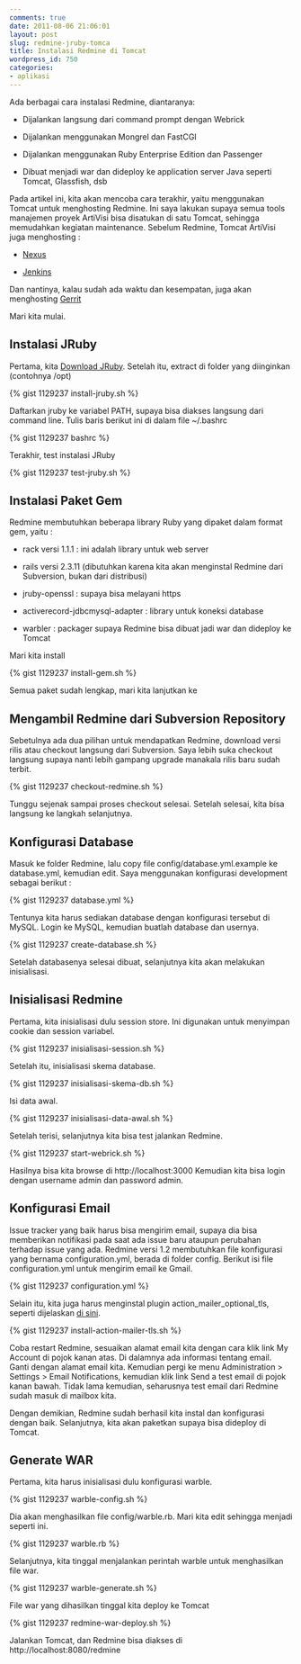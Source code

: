 ```yaml
---
comments: true
date: 2011-08-06 21:06:01
layout: post
slug: redmine-jruby-tomca
title: Instalasi Redmine di Tomcat
wordpress_id: 750
categories:
- aplikasi
---
```


Ada berbagai cara instalasi Redmine, diantaranya:



    
  * Dijalankan langsung dari command prompt dengan Webrick

    
  * Dijalankan menggunakan Mongrel dan FastCGI

    
  * Dijalankan menggunakan Ruby Enterprise Edition dan Passenger

    
  * Dibuat menjadi war dan dideploy ke application server Java seperti Tomcat, Glassfish, dsb



Pada artikel ini, kita akan mencoba cara terakhir, yaitu menggunakan Tomcat untuk menghosting Redmine.
Ini saya lakukan supaya semua tools manajemen proyek ArtiVisi bisa disatukan di satu Tomcat, sehingga memudahkan kegiatan maintenance.
Sebelum Redmine, Tomcat ArtiVisi juga menghosting :

    
  * [Nexus](http://nexus.sonatype.org/)

    
  * [Jenkins](http://jenkins-ci.org/)



Dan nantinya, kalau sudah ada waktu dan kesempatan, juga akan menghosting [Gerrit](http://code.google.com/p/gerrit/)

Mari kita mulai.




## Instalasi JRuby



Pertama, kita [Download JRuby](http://jruby.org/). Setelah itu, extract di folder yang diinginkan (contohnya /opt)

{% gist 1129237 install-jruby.sh %}

Daftarkan jruby ke variabel PATH, supaya bisa diakses langsung dari command line.
Tulis baris berikut ini di dalam file ~/.bashrc

{% gist 1129237 bashrc %}


Terakhir, test instalasi JRuby

{% gist 1129237 test-jruby.sh %}



## Instalasi Paket Gem


Redmine membutuhkan beberapa library Ruby yang dipaket dalam format gem, yaitu :



    
  * rack versi 1.1.1 : ini adalah library untuk web server

    
  * rails versi 2.3.11 (dibutuhkan karena kita akan menginstal Redmine dari Subversion, bukan dari distribusi)

    
  * jruby-openssl : supaya bisa melayani https

    
  * activerecord-jdbcmysql-adapter : library untuk koneksi database

    
  * warbler : packager supaya Redmine bisa dibuat jadi war dan dideploy ke Tomcat



Mari kita install

{% gist 1129237 install-gem.sh %}

Semua paket sudah lengkap, mari kita lanjutkan ke



## Mengambil Redmine dari Subversion Repository


Sebetulnya ada dua pilihan untuk mendapatkan Redmine, download versi rilis atau checkout langsung dari Subversion.
Saya lebih suka checkout langsung supaya nanti lebih gampang upgrade manakala rilis baru sudah terbit.

{% gist 1129237 checkout-redmine.sh %}

Tunggu sejenak sampai proses checkout selesai. Setelah selesai, kita bisa langsung ke langkah selanjutnya.




## Konfigurasi Database



Masuk ke folder Redmine, lalu copy file config/database.yml.example ke database.yml, kemudian edit.
Saya menggunakan konfigurasi development sebagai berikut :

{% gist 1129237 database.yml %}

Tentunya kita harus sediakan database dengan konfigurasi tersebut di MySQL. Login ke MySQL, kemudian buatlah database dan usernya.

{% gist 1129237 create-database.sh %}

Setelah databasenya selesai dibuat, selanjutnya kita akan melakukan inisialisasi.



## Inisialisasi Redmine



Pertama, kita inisialisasi dulu session store. Ini digunakan untuk menyimpan cookie dan session variabel.

{% gist 1129237 inisialisasi-session.sh %}

Setelah itu, inisialisasi skema database.

{% gist 1129237 inisialisasi-skema-db.sh %}

Isi data awal.

{% gist 1129237 inisialisasi-data-awal.sh %}

Setelah terisi, selanjutnya kita bisa test jalankan Redmine.

{% gist 1129237 start-webrick.sh %}

Hasilnya bisa kita browse di http://localhost:3000
Kemudian kita bisa login dengan username admin dan password admin.



## Konfigurasi Email


Issue tracker yang baik harus bisa mengirim email, supaya dia bisa memberikan notifikasi pada saat ada issue baru ataupun perubahan terhadap issue yang ada.
Redmine versi 1.2 membutuhkan file konfigurasi yang bernama configuration.yml, berada di folder config. Berikut isi file configuration.yml untuk mengirim email ke Gmail.

{% gist 1129237 configuration.yml %}

Selain itu, kita juga harus menginstal plugin action_mailer_optional_tls, seperti dijelaskan [di sini](http://redmineblog.com/articles/setup-redmine-to-send-email-using-gmail/). 

{% gist 1129237 install-action-mailer-tls.sh %}

Coba restart Redmine, sesuaikan alamat email kita dengan cara klik link My Account di pojok kanan atas.
Di dalamnya ada informasi tentang email. Ganti dengan alamat email kita.
Kemudian pergi ke menu Administration > Settings > Email Notifications,
kemudian klik link Send a test email di pojok kanan bawah.
Tidak lama kemudian, seharusnya test email dari Redmine sudah masuk di mailbox kita.

Dengan demikian, Redmine sudah berhasil kita instal dan konfigurasi dengan baik.
Selanjutnya, kita akan paketkan supaya bisa dideploy di Tomcat.



## Generate WAR



Pertama, kita harus inisialisasi dulu konfigurasi warble.

{% gist 1129237 warble-config.sh %}

Dia akan menghasilkan file config/warble.rb. Mari kita edit sehingga menjadi seperti ini.

{% gist 1129237 warble.rb %}

Selanjutnya, kita tinggal menjalankan perintah warble untuk menghasilkan file war.

{% gist 1129237 warble-generate.sh %}

File war yang dihasilkan tinggal kita deploy ke Tomcat

{% gist 1129237 redmine-war-deploy.sh %}

Jalankan Tomcat, dan Redmine bisa diakses di http://localhost:8080/redmine

